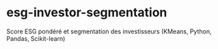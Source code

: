 # esg-investor-segmentation
Score ESG pondéré et segmentation des investisseurs (KMeans, Python, Pandas, Scikit-learn)

